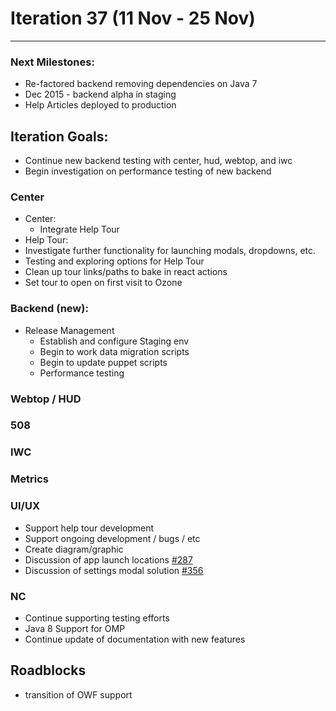 # Iteration 37 (11 Nov -   25 Nov)

*** 
### Next Milestones:
* Re-factored backend removing dependencies on Java 7
* Dec 2015 - backend alpha in staging  
* Help Articles deployed to production

## Iteration Goals:
* Continue new backend testing with center, hud, webtop, and iwc
* Begin investigation on performance testing of new backend

### Center
* Center:
  * Integrate Help Tour
* Help Tour:
 * Investigate further functionality for launching modals, dropdowns, etc. 
 * Testing and exploring options for Help Tour
 * Clean up tour links/paths to bake in react actions
 * Set tour to open on first visit to Ozone

### Backend (new):

* Release Management
  * Establish and configure Staging env
  * Begin to work data migration scripts
  * Begin to update puppet scripts
  * Performance testing

### Webtop / HUD

### 508 

  
### IWC


### Metrics

### UI/UX
* Support help tour development
* Support ongoing development / bugs / etc
* Create diagram/graphic
* Discussion of app launch locations [#287](https://github.com/ozone-development/ozp-center/issues/287)
* Discussion of settings modal solution [#356](https://github.com/ozone-development/ozp-center/issues/356)

### NC
* Continue supporting testing efforts
* Java 8 Support for OMP
* Continue update of documentation with new features
  
## Roadblocks
* transition of OWF support